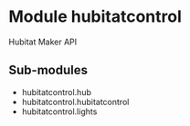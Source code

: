 Module hubitatcontrol
=====================
Hubitat Maker API

Sub-modules
-----------
* hubitatcontrol.hub
* hubitatcontrol.hubitatcontrol
* hubitatcontrol.lights